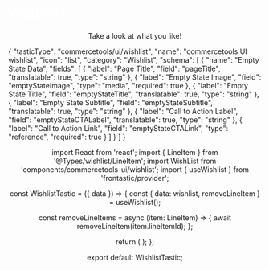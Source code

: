 <meta name="viewport" content="width=device-width, initial-scale=1.0">

<style>
    h1 {
        font-family: "Kanit", sans-serif;
        font-size: 30px;
        color: white;
    }
    select {
        -webkit-appearance:none;
        -moz-appearance:none;
        -ms-appearance:none;
        appearance:none;
        outline:0;
        box-shadow:none;
        border:0!important;
        background: #5c6664;
        background-image: none;
    }

    select:: -ms-expand {
        display: none;
    }
    
    p {
        text-align:center
    }
</style>

<html>
    <h1> Wishlist </h1>
        <p>Take a look at what you like!</p>
{
  "tasticType": "commercetools/ui/wishlist",
  "name": "commercetools UI wishlist",
  "icon": "list",
  "category": "Wishlist",
  "schema": [
    {
      "name": "Empty State Data",
      "fields": [
        {
          "label": "Page Title",
          "field": "pageTitle",
          "translatable": true,
          "type": "string"
        },
        {
          "label": "Empty State Image",
          "field": "emptyStateImage",
          "type": "media",
          "required": true
        },
        {
          "label": "Empty State Title",
          "field": "emptyStateTitle",
          "translatable": true,
          "type": "string"
        },
        {
          "label": "Empty State Subtitle",
          "field": "emptyStateSubtitle",
          "translatable": true,
          "type": "string"
        },
        {
          "label": "Call to Action Label",
          "field": "emptyStateCTALabel",
          "translatable": true,
          "type": "string"
        },
        {
          "label": "Call to Action Link",
          "field": "emptyStateCTALink",
          "type": "reference",
          "required": true
        }
      ]
    }
  ]
}

import React from 'react';
import { LineItem } from '@Types/wishlist/LineItem';
import WishList from 'components/commercetools-ui/wishlist';
import { useWishlist } from 'frontastic/provider';

const WishlistTastic = ({ data }) => {
  const { data: wishlist, removeLineItem } = useWishlist();

  const removeLineItems = async (item: LineItem) => {
    await removeLineItem(item.lineItemId);
  };

  return (
    <WishList
      pageTitle={data.pageTitle}
      emptyStateImage={data.emptyStateImage}
      emptyStateTitle={data.emptyStateTitle}
      emptyStateSubtitle={data.emptyStateSubtitle}
      emptyStateCTALabel={data.emptyStateCTALabel}
      emptyStateCTALink={data.emptyStateCTALink}
      items={wishlist}
      removeLineItems={removeLineItems}
    />
  );
};

export default WishlistTastic;